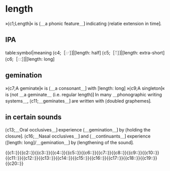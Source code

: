 # length

»⟮c1;Length⟯« is ⟮＿a phonic feature＿⟯ indicating ⟮relatie extension in time⟯.

## IPA

table:symbol|meaning
⟮c4;［◌ˑ］⟯|[length: half]
⟮c5;［◌̆］⟯|[length: extra-short]
⟮c6;［◌ː］⟯|[length: long]

## gemination

»⟮c7;A geminate⟯« is ⟮＿a consonant＿⟯ with [length: long]
»⟮c9;A singleton⟯« is ⟮not ＿a geminate＿ (i.e. regular length)⟯
In many ＿phonographic writing systems＿, ⟮c11;＿geminates＿⟯ are written with ⟮doubled graphemes⟯.

## in certain sounds

⟮c13;＿Oral occlusives＿⟯ experience ⟮＿gemination＿⟯ by ⟮holding the closure⟯.
⟮c16;＿Nasal occlusives＿⟯ and ⟮＿continuants＿⟯ experience ⟮[length: long]/＿gemination＿⟯ by ⟮lengthening of the sound⟯.

<span class="cloze-dump">{{c1::}}{{c2::}}{{c3::}}{{c4::}}{{c5::}}{{c6::}}{{c7::}}{{c8::}}{{c9::}}{{c10::}}{{c11::}}{{c12::}}{{c13::}}{{c14::}}{{c15::}}{{c16::}}{{c17::}}{{c18::}}{{c19::}}{{c20::}}</span>